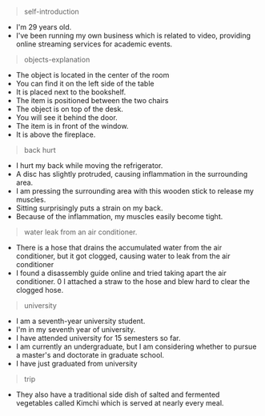 > self-introduction
- I'm 29 years old.
- I've been running my own business which is related to video, providing online streaming services for academic events.

> objects-explanation
- The object is located in the center of the room
- You can find it on the left side of the table
- It is placed next to the bookshelf.
- The item is positioned between the two chairs
- The object is on top of the desk.
- You will see it behind the door.
- The item is in front of the window.
- It is above the fireplace.

> back hurt
- I hurt my back while moving the refrigerator.
- A disc has slightly protruded, causing inflammation in the surrounding area.
- I am pressing the surrounding area with this wooden stick to release my muscles.
- Sitting surprisingly puts a strain on my back.
- Because of the inflammation, my muscles easily become tight.

> water leak from an air conditioner.
- There is a hose that drains the accumulated water from the air conditioner, but it got clogged, causing water to leak from the air conditioner
- I found a disassembly guide online and tried taking apart the air conditioner.
0 I attached a straw to the hose and blew hard to clear the clogged hose.

> university
- I am a seventh-year university student.
- I'm in my seventh year of university.
- I have attended university for 15 semesters so far.
- I am currently an undergraduate, but I am considering whether to pursue a master's and doctorate in graduate school.
- I have just graduated from university

> trip
- They also have a traditional side dish of salted and fermented vegetables called Kimchi which is served at nearly every meal.